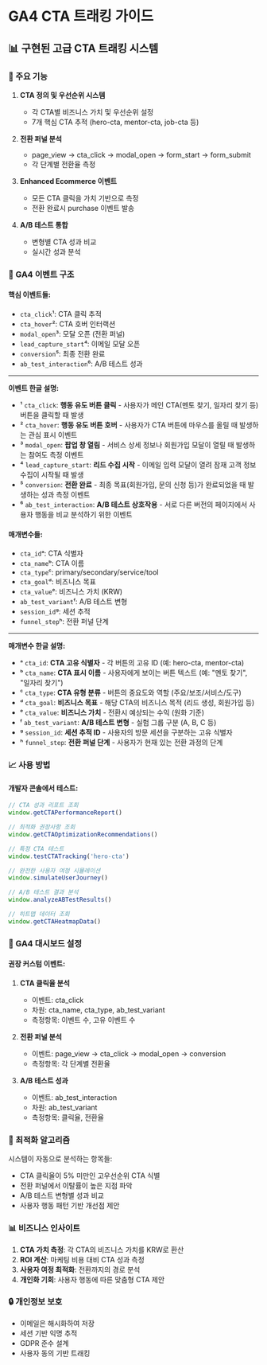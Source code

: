 # GA4 CTA 트래킹 가이드

## 📊 구현된 고급 CTA 트래킹 시스템

### 🎯 주요 기능

1. **CTA 정의 및 우선순위 시스템**
   - 각 CTA별 비즈니스 가치 및 우선순위 설정
   - 7개 핵심 CTA 추적 (hero-cta, mentor-cta, job-cta 등)

2. **전환 퍼널 분석**
   - page_view → cta_click → modal_open → form_start → form_submit
   - 각 단계별 전환율 측정

3. **Enhanced Ecommerce 이벤트**
   - 모든 CTA 클릭을 가치 기반으로 측정
   - 전환 완료시 purchase 이벤트 발송

4. **A/B 테스트 통합**
   - 변형별 CTA 성과 비교
   - 실시간 성과 분석

### 🔧 GA4 이벤트 구조

#### 핵심 이벤트들:
- `cta_click`¹: CTA 클릭 추적
- `cta_hover`²: CTA 호버 인터랙션
- `modal_open`³: 모달 오픈 (전환 퍼널)
- `lead_capture_start`⁴: 이메일 모달 오픈
- `conversion`⁵: 최종 전환 완료
- `ab_test_interaction`⁶: A/B 테스트 성과

---

**이벤트 한글 설명:**
- ¹ `cta_click`: **행동 유도 버튼 클릭** - 사용자가 메인 CTA(멘토 찾기, 일자리 찾기 등) 버튼을 클릭할 때 발생
- ² `cta_hover`: **행동 유도 버튼 호버** - 사용자가 CTA 버튼에 마우스를 올릴 때 발생하는 관심 표시 이벤트
- ³ `modal_open`: **팝업 창 열림** - 서비스 상세 정보나 회원가입 모달이 열릴 때 발생하는 참여도 측정 이벤트
- ⁴ `lead_capture_start`: **리드 수집 시작** - 이메일 입력 모달이 열려 잠재 고객 정보 수집이 시작될 때 발생
- ⁵ `conversion`: **전환 완료** - 최종 목표(회원가입, 문의 신청 등)가 완료되었을 때 발생하는 성과 측정 이벤트
- ⁶ `ab_test_interaction`: **A/B 테스트 상호작용** - 서로 다른 버전의 페이지에서 사용자 행동을 비교 분석하기 위한 이벤트

#### 매개변수들:
- `cta_id`ᵃ: CTA 식별자
- `cta_name`ᵇ: CTA 이름
- `cta_type`ᶜ: primary/secondary/service/tool
- `cta_goal`ᵈ: 비즈니스 목표
- `cta_value`ᵉ: 비즈니스 가치 (KRW)
- `ab_test_variant`ᶠ: A/B 테스트 변형
- `session_id`ᵍ: 세션 추적
- `funnel_step`ʰ: 전환 퍼널 단계

---

**매개변수 한글 설명:**
- ᵃ `cta_id`: **CTA 고유 식별자** - 각 버튼의 고유 ID (예: hero-cta, mentor-cta)
- ᵇ `cta_name`: **CTA 표시 이름** - 사용자에게 보이는 버튼 텍스트 (예: "멘토 찾기", "일자리 찾기")
- ᶜ `cta_type`: **CTA 유형 분류** - 버튼의 중요도와 역할 (주요/보조/서비스/도구)
- ᵈ `cta_goal`: **비즈니스 목표** - 해당 CTA의 비즈니스 목적 (리드 생성, 회원가입 등)
- ᵉ `cta_value`: **비즈니스 가치** - 전환시 예상되는 수익 (원화 기준)
- ᶠ `ab_test_variant`: **A/B 테스트 변형** - 실험 그룹 구분 (A, B, C 등)
- ᵍ `session_id`: **세션 추적 ID** - 사용자의 방문 세션을 구분하는 고유 식별자
- ʰ `funnel_step`: **전환 퍼널 단계** - 사용자가 현재 있는 전환 과정의 단계

### 📈 사용 방법

#### 개발자 콘솔에서 테스트:
```javascript
// CTA 성과 리포트 조회
window.getCTAPerformanceReport()

// 최적화 권장사항 조회
window.getCTAOptimizationRecommendations()

// 특정 CTA 테스트
window.testCTATracking('hero-cta')

// 완전한 사용자 여정 시뮬레이션
window.simulateUserJourney()

// A/B 테스트 결과 분석
window.analyzeABTestResults()

// 히트맵 데이터 조회
window.getCTAHeatmapData()
```

### 🎨 GA4 대시보드 설정

#### 권장 커스텀 이벤트:
1. **CTA 클릭율 분석**
   - 이벤트: cta_click
   - 차원: cta_name, cta_type, ab_test_variant
   - 측정항목: 이벤트 수, 고유 이벤트 수

2. **전환 퍼널 분석**
   - 이벤트: page_view → cta_click → modal_open → conversion
   - 측정항목: 각 단계별 전환율

3. **A/B 테스트 성과**
   - 이벤트: ab_test_interaction
   - 차원: ab_test_variant
   - 측정항목: 클릭율, 전환율

### 🚀 최적화 알고리즘

시스템이 자동으로 분석하는 항목들:
- CTA 클릭율이 5% 미만인 고우선순위 CTA 식별
- 전환 퍼널에서 이탈률이 높은 지점 파악
- A/B 테스트 변형별 성과 비교
- 사용자 행동 패턴 기반 개선점 제안

### 📊 비즈니스 인사이트

1. **CTA 가치 측정**: 각 CTA의 비즈니스 가치를 KRW로 환산
2. **ROI 계산**: 마케팅 비용 대비 CTA 성과 측정
3. **사용자 여정 최적화**: 전환까지의 경로 분석
4. **개인화 기회**: 사용자 행동에 따른 맞춤형 CTA 제안

### 🔒 개인정보 보호

- 이메일은 해시화하여 저장
- 세션 기반 익명 추적
- GDPR 준수 설계
- 사용자 동의 기반 트래킹